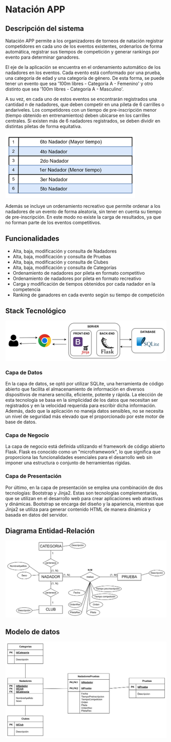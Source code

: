# Natación APP

## Descripción del sistema
Natación APP permite a los organizadores de torneos de natación registrar competidores en cada uno de los eventos existentes, ordenarlos de forma automática, registrar sus tiempos de competición y generar rankings por evento para determinar ganadores.

El eje de la aplicación se encuentra en el  ordenamiento automático de los nadadores en los eventos. Cada evento está conformado por una prueba, una categoría de edad y una categoría de género. De esta forma, se puede tener un evento que sea '100m libres - Categoría A - Femenino' y otro distinto que sea '100m libres - Categoría A - Masculino'. 

A su vez, en cada uno de estos eventos se encontrarán registrados una cantidad $n$ de nadadores, que deben competir en una pileta de 6 carrilles o andariveles. Los competidores con un tiempo de pre-inscripción menor (tiempo obtenido en entrenamientos) deben ubicarse en los carrilles centrales. Si existen más de 6 nadadores registrados, se deben dividir en distintas piletas de forma equitativa.  

<img src="image.png" alt="pool" height="200px" width="auto" />

Además se incluye un ordenamiento recreativo que permite ordenar a los nadadores de un evento de forma aleatoria, sin tener en cuenta su tiempo de pre-inscripción. En este modo no existe la carga de resultados, ya que no forman parte de los eventos competitivos. 

## Funcionalidades

- Alta, baja, modificación y consulta de Nadadores
- Alta, baja, modificación y consulta de Pruebas
- Alta, baja, modificación y consulta de Clubes
- Alta, baja, modificación y consulta de Categorías
- Ordenamiento de nadadores por pileta en formato competitivo
- Ordenamiento de nadadores por pileta en formato recreativo
- Carga y modificación de tiempos obtenidos por cada nadador en la competencia
- Ranking de ganadores en cada evento según su tiempo de competición

## Stack Tecnológico
![Alt text](image-1.png)
### Capa de Datos
En la capa de datos, se optó por utilizar SQLite, una herramienta de código abierto que facilita el almacenamiento de información en diversos dispositivos de manera sencilla, eficiente, potente y rápida. La elección de esta tecnología se basa en la simplicidad de los datos que necesitan ser registrados y en la velocidad requerida para escribir dicha información. Además, dado que la aplicación no maneja datos sensibles, no se necesita un nivel de seguridad más elevado que el proporcionado por este motor de base de datos.

### Capa de Negocio
La capa de negocio está definida utilizando el framework de código abierto Flask. Flask es conocido como un "microframework", lo que significa que proporciona las funcionalidades esenciales para el desarrollo web sin imponer una estructura o conjunto de herramientas rígidas. 

### Capa de Presentación
Por último, en la capa de presentación se emplea una combinación de dos tecnologías: Bootstrap y Jinja2. Estas son tecnologías complementarias, que se utilizan en el desarrollo web para crear aplicaciones web atractivas y dinámicas. Bootstrap se encarga del diseño y la apariencia, mientras que Jinja2 se utiliza para generar contenido HTML de manera dinámica y basada en datos del servidor.


## Diagrama Entidad-Relación
![Alt text](image-2.png)
## Modelo de datos
![Alt text](image-3.png)





